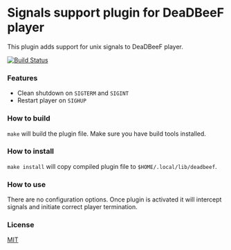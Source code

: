 # Signals support plugin for DeaDBeeF player
This plugin adds support for unix signals to DeaDBeeF player.

[![Build Status](https://travis-ci.org/hyperblast/ddb-signals.svg?branch=master)](https://travis-ci.org/hyperblast/ddb-signals)

### Features
- Clean shutdown on `SIGTERM` and `SIGINT`
- Restart player on `SIGHUP`

### How to build
`make` will build the plugin file. Make sure you have build tools installed.

### How to install
`make install` will copy compiled plugin file to `$HOME/.local/lib/deadbeef`.

### How to use
There are no configuration options. Once plugin is activated it will intercept signals and initiate correct player termination.

### License
[MIT](LICENSE)
